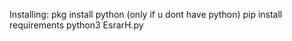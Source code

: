 Installing:
pkg install python (only if u dont have python)
pip install requirements
python3 EsrarH.py
